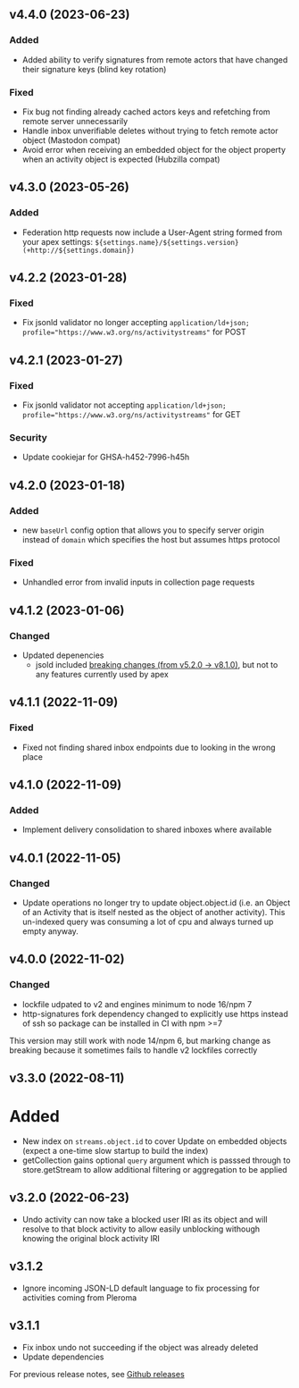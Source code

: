 ## v4.4.0 (2023-06-23)

### Added
* Added ability to verify signatures from remote actors that have changed their signature keys (blind key rotation)
### Fixed
* Fix bug not finding already cached actors keys and refetching from remote server unnecessarily
* Handle inbox unverifiable deletes without trying to fetch remote actor object (Mastodon compat)
* Avoid error when receiving an embedded object for the object property when an activity object is expected (Hubzilla compat)

## v4.3.0 (2023-05-26)

### Added
* Federation http requests now include a User-Agent string formed from your apex settings: `${settings.name}/${settings.version} (+http://${settings.domain})`

## v4.2.2 (2023-01-28)

### Fixed

* Fix jsonld validator no longer accepting `application/ld+json; profile="https://www.w3.org/ns/activitystreams"` for POST

## v4.2.1 (2023-01-27)

### Fixed

* Fix jsonld validator not accepting `application/ld+json; profile="https://www.w3.org/ns/activitystreams"` for GET

### Security

* Update cookiejar for GHSA-h452-7996-h45h

## v4.2.0 (2023-01-18)

### Added

* new `baseUrl` config option that allows you to specify server origin instead of `domain` which specifies the host but assumes https protocol

### Fixed

* Unhandled error from invalid inputs in collection page requests

## v4.1.2 (2023-01-06)

### Changed

* Updated depenencies
  * jsold included [breaking changes (from v5.2.0 -> v8.1.0)](https://github.com/digitalbazaar/jsonld.js/blob/main/CHANGELOG.md), but not to any features currently used by apex

## v4.1.1 (2022-11-09)

### Fixed

* Fixed not finding shared inbox endpoints due to looking in the wrong place

## v4.1.0 (2022-11-09)

### Added

* Implement delivery consolidation to shared inboxes where available

## v4.0.1 (2022-11-05)
### Changed

* Update operations no longer try to update object.object.id (i.e. an Object of an Activity that is itself nested as the object of another activity). This un-indexed query was consuming a lot of cpu and always turned up empty anyway.

## v4.0.0 (2022-11-02)

### Changed

* lockfile udpated to v2 and engines minimum to node 16/npm 7
* http-signatures fork dependency changed to explicitly use https instead of ssh so package can be installed in CI with npm >=7

This version may still work with node 14/npm 6, but marking change as breaking because it sometimes fails to handle v2 lockfiles correctly

## v3.3.0 (2022-08-11)

# Added

* New index on `streams.object.id` to cover Update on embedded objects (expect a one-time slow startup to build the index)
* getCollection gains optional `query` argument which is passsed
through to store.getStream to allow additional filtering or
aggregation to be applied
## v3.2.0 (2022-06-23)

* Undo activity can now take a blocked user IRI as its object and will resolve to that block activity to allow easily unblocking withough knowing the original block activity IRI

## v3.1.2

* Ignore incoming JSON-LD default language to fix processing for activities coming from Pleroma

## v3.1.1

* Fix inbox undo not succeeding if the object was already deleted
* Update dependencies

For previous release notes, see [Github releases](https://github.com/immers-space/activitypub-express/releases)
